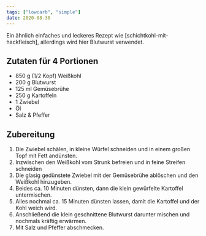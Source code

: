 ```yaml
---
tags: ["lowcarb", "simple"]
date: 2020-08-30
---
```


Ein ähnlich einfaches und leckeres Rezept wie [schichtkohl-mit-hackfleisch], allerdings wird hier Blutwurst verwendet.

## Zutaten für 4 Portionen
- 850 g     (1/2 Kopf) Weißkohl
- 200 g     Blutwurst
- 125 ml    Gemüsebrühe
- 250 g     Kartoffeln
- 1         Zwiebel
- Öl
- Salz & Pfeffer

## Zubereitung
1. Die Zwiebel schälen, in kleine Würfel schneiden und in einem großen Topf mit Fett andünsten.
1. Inzwischen den Weißkohl vom Strunk befreien und in feine Streifen schneiden
1. Die glasig gedünstete Zwiebel mit der Gemüsebrühe ablöschen und den Weißkohl hinzugeben.
1. Beides ca. 10 Minuten dünsten, dann die klein gewürfelte Kartoffel untermischen.
1. Alles nochmal ca. 15 Minuten dünsten lassen, damit die Kartoffel und der Kohl weich wird.
1. Anschließend die klein geschnittene Blutwurst darunter mischen und nochmals kräftig erwärmen.
1. Mit Salz und Pfeffer abschmecken.
